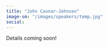 ```yaml
---
title: "John Cavnar-Johnson"
image-sm: "/images/speakers/temp.jpg"
social:
---
```

Details coming soon!

